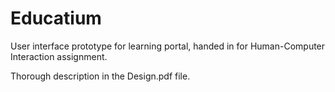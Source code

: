 # Educatium
User interface prototype for learning portal, handed in for Human-Computer Interaction assignment.

Thorough description in the Design.pdf file.
